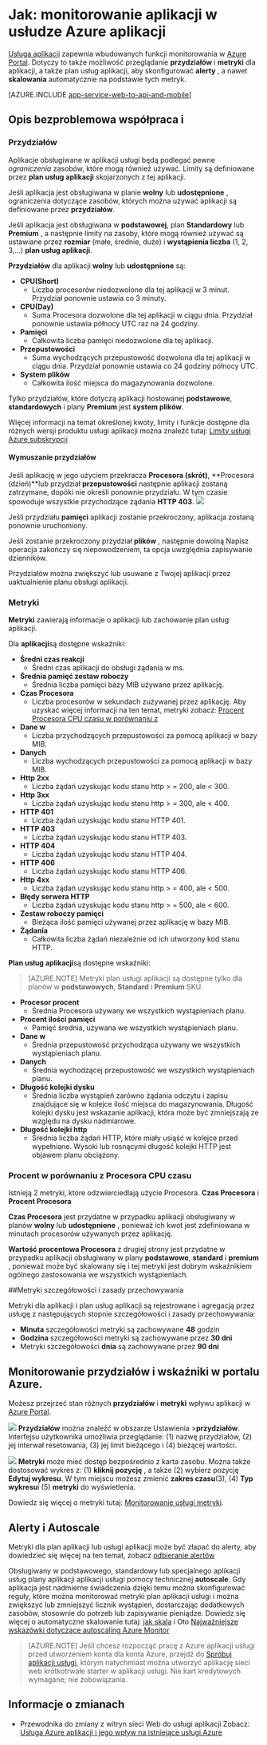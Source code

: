 <properties
    pageTitle="Monitorowanie aplikacji w usłudze Azure aplikacji"
    description="Dowiedz się, jak monitorowanie aplikacji w usłudze Azure aplikacji przy użyciu Azure Portal."
    services="app-service"
    documentationCenter=""
    authors="btardif"
    manager="wpickett"
    editor="mollybos"/>

<tags
    ms.service="app-service"
    ms.workload="na"
    ms.tgt_pltfrm="na"
    ms.devlang="na"
    ms.topic="article"
    ms.date="09/07/2016"
    ms.author="byvinyal"/>

# <a name="how-to-monitor-apps-in-azure-app-service"></a>Jak: monitorowanie aplikacji w usłudze Azure aplikacji

[Usługa aplikacji](http://go.microsoft.com/fwlink/?LinkId=529714) zapewnia wbudowanych funkcji monitorowania w [Azure Portal](https://portal.azure.com).
Dotyczy to także możliwość przeglądanie **przydziałów** i **metryki** dla aplikacji, a także plan usług aplikacji, aby skonfigurować **alerty** , a nawet **skalowania** automatycznie na podstawie tych metryk.

[AZURE.INCLUDE [app-service-web-to-api-and-mobile](../../includes/app-service-web-to-api-and-mobile.md)]

## <a name="understanding-quotas-and-metrics"></a>Opis bezproblemowa współpraca i

### <a name="quotas"></a>Przydziałów

Aplikacje obsługiwane w aplikacji usługi będą podlegać pewne *ograniczenia* zasobów, które mogą również używać. Limity są definiowane przez **plan usług aplikacji** skojarzonych z tej aplikacji.

Jeśli aplikacja jest obsługiwana w planie **wolny** lub **udostępnione** , ograniczenia dotyczące zasobów, których można używać aplikacji są definiowane przez **przydziałów**.

Jeśli aplikacja jest obsługiwana w **podstawowej**, plan **Standardowy** lub **Premium** , a następnie limity na zasoby, które mogą również używać są ustawiane przez **rozmiar** (małe, średnie, duże) i **wystąpienia liczba** (1, 2, 3,...) **plan usług aplikacji**.

**Przydziałów** dla aplikacji **wolny** lub **udostępnione** są:

* **CPU(Short)**
   * Liczba procesorów niedozwolone dla tej aplikacji w 3 minut. Przydział ponownie ustawia co 3 minuty.
* **CPU(Day)**
   * Suma Procesora dozwolone dla tej aplikacji w ciągu dnia. Przydział ponownie ustawia północy UTC raz na 24 godziny.
* **Pamięci**
   * Całkowita liczba pamięci niedozwolone dla tej aplikacji.
* **Przepustowości**
   * Suma wychodzących przepustowość dozwolona dla tej aplikacji w ciągu dnia.
   Przydział ponownie ustawia co 24 godziny północy UTC.
* **System plików**
   * Całkowita ilość miejsca do magazynowania dozwolone.

Tylko przydziałów, które dotyczą aplikacji hostowanej **podstawowe**, **standardowych** i plany **Premium** jest **system plików**.

Więcej informacji na temat określonej kwoty, limity i funkcje dostępne dla różnych wersji produktu usługi aplikacji można znaleźć tutaj: [Limity usługi Azure subskrypcji](../azure-subscription-service-limits.md#app-service-limits)

#### <a name="quota-enforcement"></a>Wymuszanie przydziałów

Jeśli aplikację w jego użyciem przekracza **Procesora (skrót)**, **Procesora (dzień)**lub przydział **przepustowości** następnie aplikacji zostaną zatrzymane, dopóki nie określi ponownie przydziału. W tym czasie spowoduje wszystkie przychodzące żądania **HTTP 403**.
![][http403]

Jeśli przydziału **pamięci** aplikacji zostanie przekroczony, aplikacja zostaną ponownie uruchomiony.

Jeśli zostanie przekroczony przydział **plików** , następnie dowolną Napisz operacja zakończy się niepowodzeniem, ta opcja uwzględnia zapisywanie dzienników.

Przydziałów można zwiększyć lub usuwane z Twojej aplikacji przez uaktualnienie planu obsługi aplikacji.

### <a name="metrics"></a>Metryki

**Metryki** zawierają informacje o aplikacji lub zachowanie plan usług aplikacji.

Dla **aplikacji**są dostępne wskaźniki:

* **Średni czas reakcji**
   * Średni czas aplikacji do obsługi żądania w ms.
* **Średnia pamięć zestaw roboczy**
   * Średnia liczba pamięci bazy MIB używane przez aplikację.
* **Czas Procesora**
   * Liczba procesorów w sekundach zużywanej przez aplikację. Aby uzyskać więcej informacji na ten temat, metryki zobacz: [Procent Procesora CPU czasu w porównaniu z](#cpu-time-vs-cpu-percentage)
* **Dane w**
   * Liczba przychodzących przepustowości za pomocą aplikacji w bazy MIB.
* **Danych**
   * Liczba wychodzących przepustowości za pomocą aplikacji w bazy MIB.
* **Http 2xx**
   * Liczba żądań uzyskując kodu stanu http > = 200, ale < 300.
* **Http 3xx**
   * Liczba żądań uzyskując kodu stanu http > = 300, ale < 400.
* **HTTP 401**
   * Liczba żądań uzyskując kodu stanu HTTP 401.
* **HTTP 403**
   * Liczba żądań uzyskując kodu stanu HTTP 403.
* **HTTP 404**
   * Liczba żądań uzyskując kodu stanu HTTP 404.
* **HTTP 406**
   * Liczba żądań uzyskując kodu stanu HTTP 406.
* **Http 4xx**
   * Liczba żądań uzyskując kodu stanu http > = 400, ale < 500.
* **Błędy serwera HTTP**
   * Liczba żądań uzyskując kodu stanu http > = 500, ale < 600.
* **Zestaw roboczy pamięci**
   * Bieżąca ilość pamięci używanej przez aplikację w bazy MIB.
* **Żądania**
   * Całkowita liczba żądań niezależnie od ich utworzony kod stanu HTTP.

**Plan usług aplikacji**są dostępne wskaźniki:

>[AZURE.NOTE] Metryki plan usługi aplikacji są dostępne tylko dla planów w **podstawowych**, **Standard** i **Premium** SKU.

* **Procesor procent**
   * Średnia Procesora używany we wszystkich wystąpieniach planu.
* **Procent ilości pamięci**
   * Pamięć średnia, używana we wszystkich wystąpieniach planu.
* **Dane w**
   * Średnia przepustowość przychodząca używany we wszystkich wystąpieniach planu.
* **Danych**
   * Średnia wychodzącej przepustowość we wszystkich wystąpieniach planu.
* **Długość kolejki dysku**
   * Średnia liczba wystąpień zarówno żądania odczytu i zapisu znajdujące się w kolejce ilość miejsca do magazynowania. Długość kolejki dysku jest wskazanie aplikacji, która może być zmniejszają ze względu na dysku nadmiarowe.
* **Długość kolejki http**
   * Średnia liczba żądań HTTP, które miały usiąść w kolejce przed wypełniane. Wysoki lub rosnącymi długość kolejki HTTP jest objawem planu obciążony.

### <a name="cpu-time-vs-cpu-percentage"></a>Procent w porównaniu z Procesora CPU czasu
<!-- To do: Fix Anchor (#CPU-time-vs.-CPU-percentage) -->

Istnieją 2 metryki, które odzwierciedlają użycie Procesora. **Czas Procesora** i **Procent Procesora**

**Czas Procesora** jest przydatne w przypadku aplikacji obsługiwany w planów **wolny** lub **udostępnione** , ponieważ ich kwot jest zdefiniowana w minutach procesorów używanych przez aplikację.

**Wartość procentowa Procesora** z drugiej strony jest przydatne w przypadku aplikacji obsługiwany w plany **podstawowe**, **standard** i **premium** , ponieważ może być skalowany się i tej metryki jest dobrym wskaźnikiem ogólnego zastosowania we wszystkich wystąpieniach.

##<a name="metrics-granularity-and-retention-policy"></a>Metryki szczegółowości i zasady przechowywania

Metryki dla aplikacji i plan usług aplikacji są rejestrowane i agregacją przez usługę z następujących stopnie szczegółowości i zasady przechowywania:

 * **Minuta** szczegółowości metryki są zachowywane **48** godzin
 * **Godzina** szczegółowości metryki są zachowywane przez **30 dni**
 * Metryki szczegółowości **dnia** są zachowywane przez **90 dni**

## <a name="monitoring-quotas-and-metrics-in-the-azure-portal"></a>Monitorowanie przydziałów i wskaźniki w portalu Azure.

Możesz przejrzeć stan różnych **przydziałów** i **metryki** wpływu aplikacji w [Azure Portal](https://portal.azure.com).

![][quotas]
**Przydziałów** można znaleźć w obszarze Ustawienia >**przydziałów**. Interfejsu użytkownika umożliwia przeglądanie: (1) nazwę przydziałów, (2) jej interwał resetowania, (3) jej limit bieżącego i (4) bieżącej wartości.

![][metrics]
**Metryki** może mieć dostęp bezpośrednio z karta zasobu. Można także dostosować wykres z: (1) **kliknij pozycję** , a także (2) wybierz pozycję **Edytuj wykresu**.
W tym miejscu możesz zmienić **zakres czasu**(3), (4) **Typ wykresu**i (5) **metryki** do wyświetlenia.  

Dowiedz się więcej o metryki tutaj: [Monitorowanie usługi metryki](../monitoring-and-diagnostics/insights-how-to-customize-monitoring.md).

## <a name="alerts-and-autoscale"></a>Alerty i Autoscale
Metryki dla plan aplikacji lub usługi aplikacji może być złapać do alerty, aby dowiedzieć się więcej na ten temat, zobacz [odbieranie alertów](../monitoring-and-diagnostics/insights-receive-alert-notifications.md)

Obsługiwany w podstawowego, standardowy lub specjalnego aplikacji usług plany aplikacji aplikacji usługi pomocy technicznej **autoscale**. Gdy aplikacja jest nadmierne świadczenia dzięki temu można skonfigurować reguły, które można monitorować metryki plan aplikacji usługi i można zwiększyć lub zmniejszyć licznik wystąpień, dostarczając dodatkowych zasobów, stosownie do potrzeb lub zapisywanie pieniądze. Dowiedz się więcej o automatyczne skalowanie tutaj: [jak skala](../monitoring-and-diagnostics/insights-how-to-scale.md) i Oto [Najważniejsze wskazówki dotyczące autoscaling Azure Monitor](../monitoring-and-diagnostics/insights-autoscale-best-practices.md)

>[AZURE.NOTE] Jeśli chcesz rozpocząć pracę z Azure aplikacji usługi przed utworzeniem konta dla konta Azure, przejdź do [Spróbuj aplikacji usługi](http://go.microsoft.com/fwlink/?LinkId=523751), którym natychmiast można utworzyć aplikację sieci web krótkotrwałe starter w aplikacji usługi. Nie kart kredytowych wymagane; nie zobowiązania.

## <a name="whats-changed"></a>Informacje o zmianach
* Przewodnika do zmiany z witryn sieci Web do usługi aplikacji Zobacz: [Usługa Azure aplikacji i jego wpływ na istniejące usługi Azure](http://go.microsoft.com/fwlink/?LinkId=529714)

[fzilla]:http://go.microsoft.com/fwlink/?LinkId=247914
[vmsizes]:http://go.microsoft.com/fwlink/?LinkID=309169



<!-- Images. -->
[http403]: ./media/web-sites-monitor/http403.png
[quotas]: ./media/web-sites-monitor/quotas.png
[metrics]: ./media/web-sites-monitor/metrics.png
